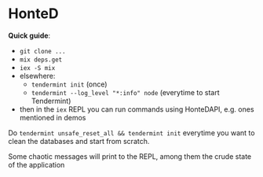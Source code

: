 # HonteD

**Quick guide**:

  - `git clone ...`
  - `mix deps.get`
  - `iex -S mix`
  - elsewhere:
    - `tendermint init` (once)
    - `tendermint --log_level "*:info" node` (everytime to start Tendermint)
  - then in the `iex` REPL you can run commands using HonteDAPI, e.g. ones mentioned in demos


Do `tendermint unsafe_reset_all && tendermint init` everytime you want to clean the databases and start from scratch.

Some chaotic messages will print to the REPL, among them the crude state of the application
